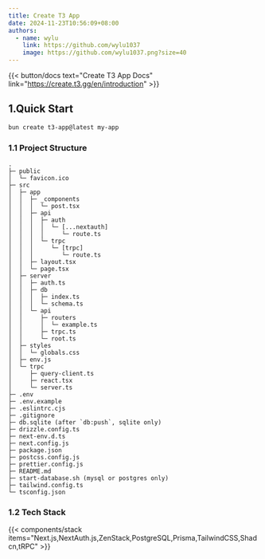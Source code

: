 ```yaml
---
title: Create T3 App
date: 2024-11-23T10:56:09+08:00
authors:
  - name: wylu
    link: https://github.com/wylu1037
    image: https://github.com/wylu1037.png?size=40
---
```


{{< button/docs text="Create T3 App Docs" link="https://create.t3.gg/en/introduction" >}}

## 1.Quick Start
```bash
bun create t3-app@latest my-app
```

### 1.1 Project Structure
```
.
├─ public
│  └─ favicon.ico
├─ src
│  ├─ app
│  │  ├─ _components
│  │  │  └─ post.tsx
│  │  ├─ api
│  │  │  ├─ auth
│  │  │  │  └─ [...nextauth]
│  │  │  │     └─ route.ts
│  │  │  └─ trpc
│  │  │     └─ [trpc]
│  │  │        └─ route.ts
│  │  ├─ layout.tsx
│  │  └─ page.tsx
│  ├─ server
│  │  ├─ auth.ts
│  │  ├─ db
│  │  │  ├─ index.ts
│  │  │  └─ schema.ts
│  │  └─ api
│  │     ├─ routers
│  │     │  └─ example.ts
│  │     ├─ trpc.ts
│  │     └─ root.ts
│  ├─ styles
│  │  └─ globals.css
│  ├─ env.js
│  └─ trpc
│     ├─ query-client.ts
│     ├─ react.tsx
│     └─ server.ts
├─ .env
├─ .env.example
├─ .eslintrc.cjs
├─ .gitignore
├─ db.sqlite (after `db:push`, sqlite only)
├─ drizzle.config.ts
├─ next-env.d.ts
├─ next.config.js
├─ package.json
├─ postcss.config.js
├─ prettier.config.js
├─ README.md
├─ start-database.sh (mysql or postgres only)
├─ tailwind.config.ts
└─ tsconfig.json

```

### 1.2 Tech Stack

{{< components/stack items="Next.js,NextAuth.js,ZenStack,PostgreSQL,Prisma,TailwindCSS,Shadcn,tRPC" >}}
